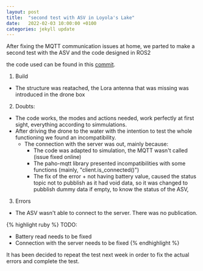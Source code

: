 ```yaml
---
layout: post
title:  "second test with ASV in Loyola's Lake"
date:   2022-02-03 10:00:00 +0100
categories: jekyll update
---
```


After fixing the MQTT communication issues at home, we parted to make a second test with the ASV and the code designed in ROS2

the code used can be found in this [commit](https://github.com/AloePacci/ASV_Loyola_US/tree/53bd44e43307ef7dc0a3df032ed6c03f6623a766).

1. Build
- The structure was reatached, the Lora antenna that was missing was introduced in the drone box

2. Doubts:
- The code works, the modes and actions needed, work perfectly at first sight, everything according to simmulations.
- After driving the drone to the water with the intention to test the whole functioning we found an incompatibility.
  - The connection with the server was out, mainly because:
    - The code was adapted to simulation, the MQTT wasn't called (issue fixed online)
    - The paho-mqtt library presented incompatibilities with some functions (mainly, "client.is_connected()")
    - The fix of the error + not having battery value, caused the status topic not to pubblish as it had void data, so it was changed to pubblish dummy data if empty, to know the status of the ASV,

3. Errors
- The ASV wasn't able to connect to the server. There was no publication.

{% highlight ruby %}
TODO:
- Battery read needs to be fixed
- Connection with the server needs to be fixed
{% endhighlight %}

It has been decided to repeat the test next week in order to fix the actual errors and complete the test.